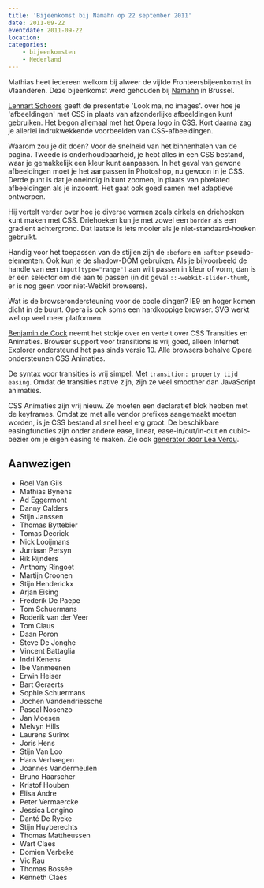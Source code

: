 ```yaml
---
title: 'Bijeenkomst bij Namahn op 22 september 2011'
date: 2011-09-22
eventdate: 2011-09-22
location:
categories:
    - bijeenkomsten
    - Nederland
---
```


Mathias heet iedereen welkom bij alweer de vijfde Fronteersbijeenkomst in Vlaanderen. Deze bijeenkomst werd gehouden bij [Namahn](http://www.namahn.com/) in Brussel.

[Lennart Schoors](http://lensco.be/) geeft de presentatie 'Look ma, no images'. over hoe je 'afbeeldingen' met CSS in plaats van afzonderlijke afbeeldingen kunt gebruiken. Het begon allemaal met [het Opera logo in CSS](http://desandro.com/articles/opera-logo-css/). Kort daarna zag je allerlei indrukwekkende voorbeelden van CSS-afbeeldingen.

Waarom zou je dit doen? Voor de snelheid van het binnenhalen van de pagina. Tweede is onderhoudbaarheid, je hebt alles in een CSS bestand, waar je gemakkelijk een kleur kunt aanpassen. In het geval van gewone afbeeldingen moet je het aanpassen in Photoshop, nu gewoon in je CSS. Derde punt is dat je oneindig in kunt zoomen, in plaats van pixelated afbeeldingen als je inzoomt. Het gaat ook goed samen met adaptieve ontwerpen.

Hij vertelt verder over hoe je diverse vormen zoals cirkels en driehoeken kunt maken met CSS. Driehoeken kun je met zowel een `border` als een gradient achtergrond. Dat laatste is iets mooier als je niet-standaard-hoeken gebruikt.

Handig voor het toepassen van de stijlen zijn de `:before` en `:after` pseudo-elementen. Ook kun je de shadow-DOM gebruiken. Als je bijvoorbeeld de handle van een `input[type="range"]` aan wilt passen in kleur of vorm, dan is er een selector om die aan te passen (in dit geval `::-webkit-slider-thumb`, er is nog geen voor niet-Webkit browsers).

Wat is de browserondersteuning voor de coole dingen? IE9 en hoger komen dicht in de buurt. Opera is ook soms een hardkoppige browser. SVG werkt wel op veel meer platformen.

[Benjamin de Cock](http://bdc.vc/) neemt het stokje over en vertelt over CSS Transities en Animaties. Browser support voor transitions is vrij goed, alleen Internet Explorer ondersteund het pas sinds versie 10. Alle browsers behalve Opera ondersteunen CSS Animaties.

De syntax voor transities is vrij simpel. Met `transition: property tijd easing`. Omdat de transities native zijn, zijn ze veel smoother dan JavaScript animaties.

CSS Animaties zijn vrij nieuw. Ze moeten een declaratief blok hebben met de keyframes. Omdat ze met alle vendor prefixes aangemaakt moeten worden, is je CSS bestand al snel heel erg groot. De beschikbare easingfuncties zijn onder andere ease, linear, ease-in/out/in-out en cubic-bezier om je eigen easing te maken. Zie ook [generator door Lea Verou](http://cubic-bezier.com).

## Aanwezigen

-   Roel Van Gils
-   Mathias Bynens
-   Ad Eggermont
-   Danny Calders
-   Stijn Janssen
-   Thomas Byttebier
-   Tomas Decrick
-   Nick Looijmans
-   Jurriaan Persyn
-   Rik Rijnders
-   Anthony Ringoet
-   Martijn Croonen
-   Stijn Henderickx
-   Arjan Eising
-   Frederik De Paepe
-   Tom Schuermans
-   Roderik van der Veer
-   Tom Claus
-   Daan Poron
-   Steve De Jonghe
-   Vincent Battaglia
-   Indri Kenens
-   Ibe Vanmeenen
-   Erwin Heiser
-   Bart Geraerts
-   Sophie Schuermans
-   Jochen Vandendriessche
-   Pascal Nosenzo
-   Jan Moesen
-   Melvyn Hills
-   Laurens Surinx
-   Joris Hens
-   Stijn Van Loo
-   Hans Verhaegen
-   Joannes Vandermeulen
-   Bruno Haarscher
-   Kristof Houben
-   Elisa Andre
-   Peter Vermaercke
-   Jessica Longino
-   Danté De Rycke
-   Stijn Huyberechts
-   Thomas Mattheussen
-   Wart Claes
-   Domien Verbeke
-   Vic Rau
-   Thomas Bossée
-   Kenneth Claes
